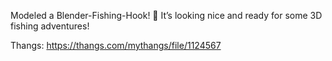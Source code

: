 Modeled a Blender-Fishing-Hook! 🎣 It’s looking nice and ready for some 3D fishing adventures!

Thangs: https://thangs.com/mythangs/file/1124567

